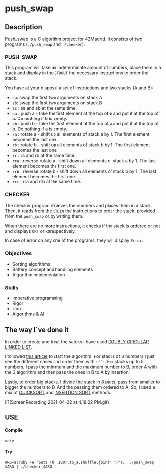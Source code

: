 # push_swap

## Description

Push_swap is a C algorithm project for 42Madrid. It consists of two programs (`./push_swap` and `./checker`).

### PUSH_SWAP

This program will take an indeterminate amount of numbers, place them in a stack and display in the `STDOUT` the necessary instructions to order the stack.

You have at your disposal a set of instructions and two stacks (A and B):

* `sa`: swap the first two arguments on stack A
* `sb`: swap the first two arguments on stack B
* `ss` : sa and sb at the same time.
* `pa` : push a - take the first element at the top of b and put it at the top of a. Do
nothing if b is empty. 
* `pb` : push b - take the first element at the top of a and put it at the top of b. Do
nothing if a is empty.
* `ra` : rotate a - shift up all elements of stack a by 1. The first element becomes
the last one.
* `rb` : rotate b - shift up all elements of stack b by 1. The first element becomes
the last one.
* `rr` : ra and rb at the same time.
* `rra` : reverse rotate a - shift down all elements of stack a by 1. The last element
becomes the first one.
* `rrb` : reverse rotate b - shift down all elements of stack b by 1. The last element
becomes the first one.
* `rrr` : rra and rrb at the same time.

### CHECKER

The checker program recieves the numbers and places them in a stack. Then, it reads from the `STDIN` the instructions to order the stack, provided from the `push_swap` or by writing them.

When there are no more instructions, it checks if the stack is ordered or not and displays `OK!` or `KO`respectively.

In case of error on any one of the programs, they will display `Error`.

### Objectives

* Sorting algorithms
* Battery concept and handling elements
* Algorithm implementation

### Skills
* Imperative programming
* Rigor
* Unix
* Algorithms & AI

## The way I´ve done it

In order to create and treat the satcks I have used [DOUBLY CIRCULAR LINKED LIST](https://www.geeksforgeeks.org/doubly-circular-linked-list-set-1-introduction-and-insertion/).

I followed [this article](https://medium.com/@jamierobertdawson/push-swap-the-least-amount-of-moves-with-two-stacks-d1e76a71789a) to start the algorithm. For stacks of 3 numbers I just see the different cases and order them with `if´s`. For stacks up to 5 numbers, I pass the minimum and the maximum number to B, order A with the 3 algorithm and then pass the ones in B to A by insertion.

Lastly, to order big stacks, I divide the stack in 8 parts, pass from smaller to bigger the numbers to B. And the passing them ordered to A. So, I used a mix of [QUICKSORT](https://en.wikipedia.org/wiki/Quicksort) and [INSERTION SORT](https://en.wikipedia.org/wiki/Insertion_sort) methods.

![](ScreenRecording 2021-04-22 at 4.18.02 PM.gif)

## USE

#### Compile
	make

#### Try

	ARG=$(ruby -e "puts (0..100).to_a.shuffle.join(' ')");  ./push_swap $ARG | ./checker $ARG
